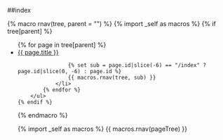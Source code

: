 ##index


{% macro rnav(tree, parent = "") %}
    {% import _self as macros %}
    {% if tree[parent] %}
        <ul>
            {% for page in tree[parent] %}
                <li>
                    <a href="{{ page.url }}">{{ page.title }}</a>

                    {% set sub = page.id|slice(-6) == "/index" ? page.id|slice(0, -6) : page.id %}
                    {{ macros.rnav(tree, sub) }}
                </li>
            {% endfor %}
        </ul>
    {% endif %}
{% endmacro %}

<nav id="nav">
    {% import _self as macros %}
    {{ macros.rnav(pageTree) }}
</nav>

